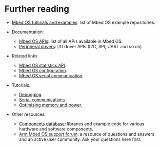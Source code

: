 # Further reading

- [Mbed OS tutorials and examples](../tutorials/index.html): list of Mbed OS example repositories.

- Documentation:
   - [Mbed OS APIs](../apis/index.html): list of all APIs available in Mbed OS.
   - [Peripheral drivers](../apis/drivers.html): I/O driver APIs (I2C, SPI, UART and so on).


- Related links
    - [Mbed OS statistics API](../apis/mbed-statistics.html).
    - [Mbed OS configuration](../program-setup/advanced-configuration.html).
    - [Mbed OS serial communication](../program-setup/serial-communication.html).

- Tutorials:
   - [Debugging](../debug-test/index.html).
   - [Serial communications](../program-setup/serial-communication.html).
   - [Optimizing memory and power](../apis/platform-tutorials.html).

- Other resources:
   - [Components database](https://os.mbed.com/components/): libraries and example code for various hardware and software components.
   - [Arm Mbed OS support forum](https://forums.mbed.com/): a resource of questions and answers and an active user community. Ask your questions here first.

